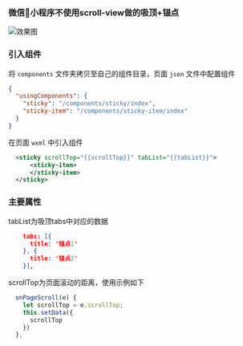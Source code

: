 
### 微信小程序不使用scroll-view做的吸顶+锚点

![效果图](http://files.git.oschina.net/group1/M00/07/8B/PaAvDFzJrFuAclGpAEmLXbHLtz4091.gif?token=d712178c581af56e3a11a63390cc2d2c&ts=1556720731&attname=QQ20190501-214917.gif&disposition=inline)

### 引入组件

将 `components` 文件夹拷贝至自己的组件目录，页面 `json` 文件中配置组件

```json
{
  "usingComponents": {
    "sticky": "/components/sticky/index",
    "sticky-item": "/components/sticky-item/index"
  }
}
```

在页面 `wxml` 中引入组件
```xml
  <sticky scrollTop="{{scrollTop}}" tabList="{{tabList}}">
      <sticky-item>
      </sticky-item>
  </sticky>
```


### 主要属性

tabList为吸顶tabs中对应的数据
```json
    tabs: [{
      title: '锚点1'
    }, {
      title: '锚点2'
    }],
```


scrollTop为页面滚动的距离，使用示例如下

```js
  onPageScroll(e) {
    let scrollTop = e.scrollTop;
    this.setData({
      scrollTop
    })
  },
```